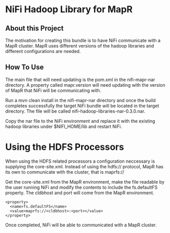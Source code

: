 # NiFi Hadoop Library for MapR

## About this Project
The motivation for creating this bundle is to have NiFi communicate with a MapR cluster. MapR uses different versions of the hadoop libraries and different configurations are needed.

## How To Use

The main file that will need updating is the pom.xml in the nifi-mapr-nar directory. A property called mapr.version will need updating with the version of MapR that NiFi will be communicating with.

Run a mvn clean install in the nifi-mapr-nar directory and once the build completes successfully the target NiFi bundle will be located in the target directory. The file will be called nifi-hadoop-libraries-nar-0.3.0.nar.

Copy the nar file to the NiFi environment and replace it with the existing hadoop libraries under $NIFI_HOME/lib and restart NiFi.

# Using the HDFS Processors

When using the HDFS related processors a configuration neccessary is supplying the core-site.xml. Instead of using the hdfs:// protocol, MapR has its own to communicate with the cluster, that is maprfs://

Get the core-site.xml from the MapR environment, make the file readable by the user running NiFi and modify the contents to include the fs.defaultFS property. The cldbhost and port will come from the MapR environment.

```
<property> 
  <name>fs.defaultFS</name>
  <value>maprfs://<cldbhost>:<port></value>
</property>
```

Once completed, NiFi will be able to communicated with a MapR cluster.
